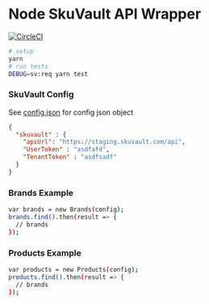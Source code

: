 # Node SkuVault API Wrapper

[![CircleCI](https://circleci.com/gh/greenchef/node-skuvault/tree/master.svg?style=svg&circle-token=aaa354d7e3ed01f870f994fac8c038a6ca015229)](https://circleci.com/gh/greenchef/node-skuvault/tree/master)

```sh
# setup
yarn
# run tests
DEBUG=sv:req yarn test
```

### SkuVault Config

See [config.json](config.json) for config json object

```json
{
  "skuvault" : {
    "apiUrl": "https://staging.skuvault.com/api",
    "UserToken" : "asdfafd",
    "TenantToken" : "asdfsadf"
  }
}
```

### Brands Example

```sh
var brands = new Brands(config);
brands.find().then(result => {
  // brands
});
```

### Products Example

```sh
var products = new Products(config);
products.find().then(result => {
  // brands
});
```
